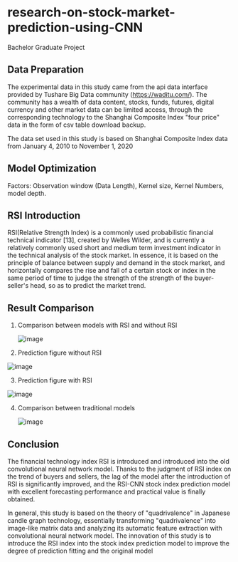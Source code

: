 # research-on-stock-market-prediction-using-CNN
Bachelor Graduate Project

## Data Preparation
The experimental data in this study came from the api data interface provided by Tushare Big Data community (https://waditu.com/). The community has a wealth of data content, stocks, funds, futures, digital currency and other market data can be limited access, through the corresponding technology to the Shanghai Composite Index "four price" data in the form of csv table download backup.

The data set used in this study is based on Shanghai Composite Index data from January 4, 2010 to November 1, 2020
## Model Optimization

Factors: Observation window (Data Length), Kernel size, Kernel Numbers, model depth.

## RSI Introduction
RSI(Relative Strength Index) is a commonly used probabilistic financial technical indicator [13], created by Welles Wilder, and is currently a relatively commonly used short and medium term investment indicator in the technical analysis of the stock market. In essence, it is based on the principle of balance between supply and demand in the stock market, and horizontally compares the rise and fall of a certain stock or index in the same period of time to judge the strength of the strength of the buyer-seller's head, so as to predict the market trend.

## Result Comparison
1. Comparison between models with RSI and without RSI

   ![image](https://github.com/CharlesDjl/research-on-stock-market-prediction-using-CNN/assets/51400996/4358bacd-38d2-4897-8efb-4d7deddecaf5)
2. Prediction figure without RSI
   
![image](https://github.com/CharlesDjl/research-on-stock-market-prediction-using-CNN/assets/51400996/c2f20520-61a2-4a5b-afa9-31f6dedb3cc7)

3. Prediction figure with RSI

![image](https://github.com/CharlesDjl/research-on-stock-market-prediction-using-CNN/assets/51400996/4afafb0e-9a4d-4e6b-838f-cd76146f0908)

4. Comparison between traditional models

   ![image](https://github.com/CharlesDjl/research-on-stock-market-prediction-using-CNN/assets/51400996/24db40c2-d19d-4d10-89cc-9dd2ceb9f314)

## Conclusion
The financial technology index RSI is introduced and introduced into the old convolutional neural network model. Thanks to the judgment of RSI index on the trend of buyers and sellers, the lag of the model after the introduction of RSI is significantly improved, and the RSI-CNN stock index prediction model with excellent forecasting performance and practical value is finally obtained.

In general, this study is based on the theory of "quadrivalence" in Japanese candle graph technology, essentially transforming "quadrivalence" into image-like matrix data and analyzing its automatic feature extraction with convolutional neural network model. The innovation of this study is to introduce the RSI index into the stock index prediction model to improve the degree of prediction fitting and the original model
